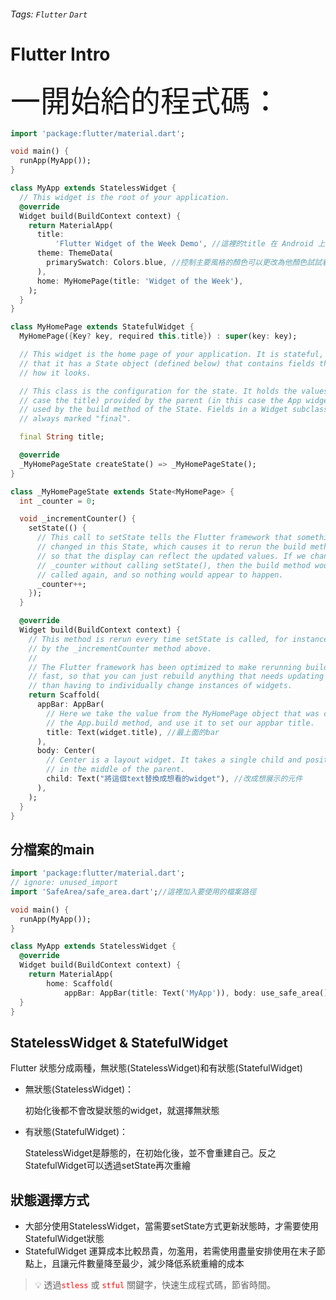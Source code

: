 ###### Tags: `Flutter` `Dart`
# Flutter Intro
<font size=8> 一開始給的程式碼：</font>

```dart
import 'package:flutter/material.dart';

void main() {
  runApp(MyApp());
}

class MyApp extends StatelessWidget {
  // This widget is the root of your application.
  @override
  Widget build(BuildContext context) {
    return MaterialApp(
      title:
          'Flutter Widget of the Week Demo', //這裡的title 在 Android 上，標題顯示在任務管理器的應用快照上方，當用戶按下“最近使用的應用”按鈕時會顯示這些快照 在 Web 上，它用作頁面標題，顯示在瀏覽器的打開選項卡列表中，ios無效果。
      theme: ThemeData(
        primarySwatch: Colors.blue, //控制主要風格的顏色可以更改為他顏色試試看 ex Colors.green
      ),
      home: MyHomePage(title: 'Widget of the Week'),
    );
  }
}

class MyHomePage extends StatefulWidget {
  MyHomePage({Key? key, required this.title}) : super(key: key);

  // This widget is the home page of your application. It is stateful, meaning
  // that it has a State object (defined below) that contains fields that affect
  // how it looks.

  // This class is the configuration for the state. It holds the values (in this
  // case the title) provided by the parent (in this case the App widget) and
  // used by the build method of the State. Fields in a Widget subclass are
  // always marked "final".

  final String title;

  @override
  _MyHomePageState createState() => _MyHomePageState();
}

class _MyHomePageState extends State<MyHomePage> {
  int _counter = 0;

  void _incrementCounter() {
    setState(() {
      // This call to setState tells the Flutter framework that something has
      // changed in this State, which causes it to rerun the build method below
      // so that the display can reflect the updated values. If we changed
      // _counter without calling setState(), then the build method would not be
      // called again, and so nothing would appear to happen.
      _counter++;
    });
  }

  @override
  Widget build(BuildContext context) {
    // This method is rerun every time setState is called, for instance as done
    // by the _incrementCounter method above.
    //
    // The Flutter framework has been optimized to make rerunning build methods
    // fast, so that you can just rebuild anything that needs updating rather
    // than having to individually change instances of widgets.
    return Scaffold(
      appBar: AppBar(
        // Here we take the value from the MyHomePage object that was created by
        // the App.build method, and use it to set our appbar title.
        title: Text(widget.title), //最上面的bar
      ),
      body: Center(
        // Center is a layout widget. It takes a single child and positions it
        // in the middle of the parent.
        child: Text("將這個text替換成想看的widget"), //改成想展示的元件
      ),
    );
  }
}
```

## 分檔案的main

```dart
import 'package:flutter/material.dart';
// ignore: unused_import
import 'SafeArea/safe_area.dart';//這裡加入要使用的檔案路徑

void main() {
  runApp(MyApp());
}

class MyApp extends StatelessWidget {
  @override
  Widget build(BuildContext context) {
    return MaterialApp(
        home: Scaffold(
            appBar: AppBar(title: Text('MyApp')), body: use_safe_area()));//這裡宣告檔案名字
  }
}
```

## StatelessWidget & StatefulWidget

Flutter 狀態分成兩種，無狀態(StatelessWidget)和有狀態(StatefulWidget)

- 無狀態(StatelessWidget)：
    
    初始化後都不會改變狀態的widget，就選擇無狀態
    
- 有狀態(StatefulWidget)：
    
    StatelessWidget是靜態的，在初始化後，並不會重建自己。反之StatefulWidget可以透過setState再次重繪
    
## 狀態選擇方式

- 大部分使用StatelessWidget，當需要setState方式更新狀態時，才需要使用StatefulWidget狀態
- StatefulWidget 運算成本比較昂貴，勿濫用，若需使用盡量安排使用在末子節點上，且讓元件數量降至最少，減少降低系統重繪的成本



>💡 透過<font color="red">`stless`</font> 或 <font color="red">`stful`</font> 關鍵字，快速生成程式碼，節省時間。



